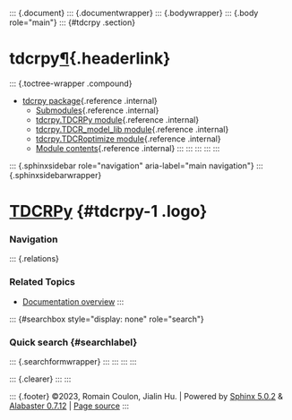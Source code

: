 ::: {.document}
::: {.documentwrapper}
::: {.bodywrapper}
::: {.body role="main"}
::: {#tdcrpy .section}
# tdcrpy[¶](#tdcrpy "Permalink to this heading"){.headerlink}

::: {.toctree-wrapper .compound}
-   [tdcrpy package](tdcrpy.html){.reference .internal}
    -   [Submodules](tdcrpy.html#submodules){.reference .internal}
    -   [tdcrpy.TDCRPy
        module](tdcrpy.html#module-tdcrpy.TDCRPy){.reference .internal}
    -   [tdcrpy.TDCR_model_lib
        module](tdcrpy.html#module-tdcrpy.TDCR_model_lib){.reference
        .internal}
    -   [tdcrpy.TDCRoptimize
        module](tdcrpy.html#module-tdcrpy.TDCRoptimize){.reference
        .internal}
    -   [Module contents](tdcrpy.html#module-tdcrpy){.reference
        .internal}
:::
:::
:::
:::
:::

::: {.sphinxsidebar role="navigation" aria-label="main navigation"}
::: {.sphinxsidebarwrapper}
# [TDCRPy](../index.html) {#tdcrpy-1 .logo}

### Navigation

::: {.relations}
### Related Topics

-   [Documentation overview](../index.html)
:::

::: {#searchbox style="display: none" role="search"}
### Quick search {#searchlabel}

::: {.searchformwrapper}
:::
:::
:::
:::

::: {.clearer}
:::
:::

::: {.footer}
©2023, Romain Coulon, Jialin Hu. \| Powered by [Sphinx
5.0.2](http://sphinx-doc.org/) & [Alabaster
0.7.12](https://github.com/bitprophet/alabaster) \| [Page
source](../_sources/source/modules.rst.txt)
:::
